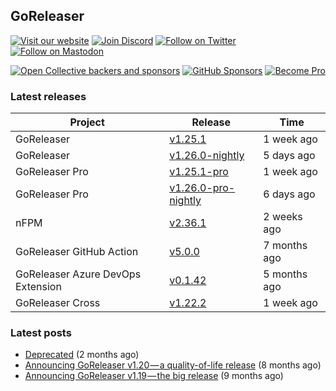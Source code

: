 ## GoReleaser

[![Visit our website](https://img.shields.io/badge/website-4285F4?style=for-the-badge&logo=googlechrome&logoColor=white)](https://goreleaser.com)
[![Join Discord](https://img.shields.io/badge/Discord-5865F2?style=for-the-badge&logo=discord&logoColor=white)](https://discord.gg/RGEBtg8vQ6)
[![Follow on Twitter](https://img.shields.io/badge/twitter-1DA1F2?style=for-the-badge&logo=twitter&logoColor=white)](https://twitter.com/goreleaser)
[![Follow on Mastodon](https://img.shields.io/badge/mastodon-6364FF?style=for-the-badge&logo=mastodon&logoColor=white)](https://fosstodon.org/@goreleaser)

[![Open Collective backers and sponsors](https://img.shields.io/opencollective/all/goreleaser?logo=opencollective&style=for-the-badge)](https://opencollective.com/goreleaser)
[![GitHub Sponsors](https://img.shields.io/github/sponsors/caarlos0?logo=github&style=for-the-badge)](https://github.com/sponsors/caarlos0)
[![Become Pro](https://img.shields.io/badge/pro_license-36A9AE?style=for-the-badge&logo=gumroad&logoColor=white)](https://goreleaser.com/pro)

### Latest releases


| Project                           | Release                                                                                         | Time        |
| --------------------------------- | ----------------------------------------------------------------------------------------------- | ----------- |
| GoReleaser | [v1.25.1](https://github.com/goreleaser/goreleaser/releases/tag/v1.25.1) | 1 week ago |
| GoReleaser | [v1.26.0-nightly](https://github.com/goreleaser/goreleaser/releases/tag/nightly) | 5 days ago |
| GoReleaser Pro | [v1.25.1-pro](https://github.com/goreleaser/goreleaser-pro/releases/tag/v1.25.1-pro) | 1 week ago |
| GoReleaser Pro | [v1.26.0-pro-nightly](https://github.com/goreleaser/goreleaser-pro/releases/tag/nightly) | 6 days ago |
| nFPM | [v2.36.1](https://github.com/goreleaser/nfpm/releases/tag/v2.36.1) | 2 weeks ago |
| GoReleaser GitHub Action | [v5.0.0](https://github.com/goreleaser/goreleaser-action/releases/tag/v5.0.0) | 7 months ago |
| GoReleaser Azure DevOps Extension | [v0.1.42](https://github.com/goreleaser/goreleaser-azure-devops-extension/releases/tag/v0.1.42) | 5 months ago |
| GoReleaser Cross | [v1.22.2](https://github.com/goreleaser/goreleaser-cross/releases/tag/v1.22.2) | 1 week ago |


### Latest posts
- [Deprecated](https://blog.goreleaser.com/deprecated-2c73be35b208?source=rss----17aa0cbd263f---4) (2 months ago)
- [Announcing GoReleaser v1.20 — a quality-of-life release](https://blog.goreleaser.com/announcing-goreleaser-v1-20-a-quality-of-life-release-1d5f847e87ed?source=rss----17aa0cbd263f---4) (8 months ago)
- [Announcing GoReleaser v1.19 — the big release](https://blog.goreleaser.com/announcing-goreleaser-v1-19-the-big-release-b01565c72658?source=rss----17aa0cbd263f---4) (9 months ago)
